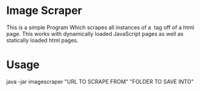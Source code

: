 # Image Scraper

This is a simple Program Which scrapes all instances of a <img> tag off of a html page. This works with dynamically loaded JavaScript pages as well as statically loaded html pages.

# Usage

java -jar imagescraper "URL TO SCRAPE FROM" "FOLDER TO SAVE INTO"
